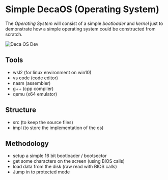 # Simple DecaOS (Operating System)

The *Operating System* will consist of a simple _bootloader_ and _kernel_ just to demonstrate how a simple operating system could be constructed from scratch.

![Deca OS Dev](https://i.ibb.co/5TRZGwV/initial.png)

## Tools
- wsl2 (for linux environment on win10)
- vs code (code editor)
- nasm (assembler)
- g++ (cpp compiler)
- qemu (x64 emulator)

## Structure
- src (to keep the source files)
- impl (to store the implementation of the os)

## Methodology
- setup a simple 16 bit bootloader / bootsector
- get some characters on the screen (using BIOS calls)
- load data from the disk (raw read with BIOS calls)
- Jump in to protected mode